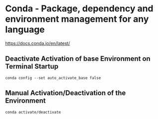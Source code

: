 # Conda - Package, dependency and environment management for any language

https://docs.conda.io/en/latest/

## Deactivate Activation of base Environment on Terminal Startup

```conda config --set auto_activate_base false```


## Manual Activation/Deactivation of the Environment

```conda activate/deactivate```


